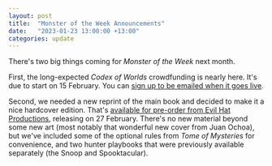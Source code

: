 ```yaml
---
layout: post
title:  "Monster of the Week Announcements"
date:   "2023-01-23 13:00:00 +13:00"
categories: update
--- 
```

There's two big things coming for _Monster of the Week_ next month. 

First, the long-expected _Codex of Worlds_ crowdfunding is nearly here. It's due to start on 15 February. You can [sign up to be emailed when it goes live](https://www.backerkit.com/call_to_action/83fb2df1-487f-4a3b-b5e0-19b084214e52/landing).

Second, we needed a new reprint of the main book and decided to make it a nice hardcover edition. That's [available for pre-order from Evil Hat Productions](https://evilhat.com/product/monster-of-the-week-hardcover/), releasing on 27 February. There's no new material beyond some new art (most notably that wonderful new cover from Juan Ochoa), but we've included some of the optional rules from _Tome of Mysteries_ for convenience, and two hunter playbooks that were previously available separately (the Snoop and Spooktacular).
